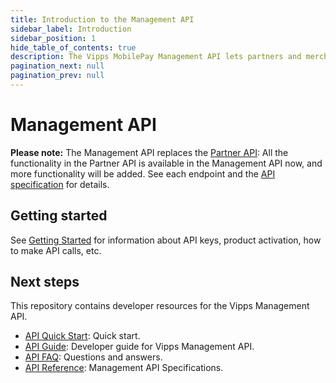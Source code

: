 ```yaml
---
title: Introduction to the Management API
sidebar_label: Introduction
sidebar_position: 1
hide_table_of_contents: true
description: The Vipps MobilePay Management API lets partners and merchants manage their sales units, etc.
pagination_next: null
pagination_prev: null
---
```


# Management API

**Please note:** 
The Management API replaces the
[Partner API](https://developer.vippsmobilepay.com/docs/APIs/partner-api/):
All the functionality in the Partner API is available in the Management API now,
and more functionality will be added. See each endpoint and the
[API specification](https://developer.vippsmobilepay.com/api/management/)
for details.

## Getting started

See
[Getting Started](https://developer.vippsmobilepay.com/docs/vipps-developers/getting-started)
for information about API keys, product activation, how to make API calls, etc.

## Next steps

This repository contains developer resources for the Vipps Management API.

* [API Quick Start](management-api-quick-start.md): Quick start.
* [API Guide](management-api-guide.md): Developer guide for Vipps Management API.
* [API FAQ](management-api-faq.md): Questions and answers.
* [API Reference](https://developer.vippsmobilepay.com/api/management): Management API Specifications.
